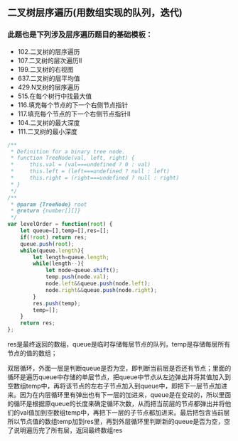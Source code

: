 ## 二叉树层序遍历(用数组实现的队列，迭代)

### 此题也是下列涉及层序遍历题目的基础模板：

* 102.二叉树的层序遍历
* 107.二叉树的层次遍历II
* 199.二叉树的右视图
* 637.二叉树的层平均值
* 429.N叉树的层序遍历
* 515.在每个树行中找最大值
* 116.填充每个节点的下一个右侧节点指针
* 117.填充每个节点的下一个右侧节点指针II
* 104.二叉树的最大深度
* 111.二叉树的最小深度

```javascript
/**
 * Definition for a binary tree node.
 * function TreeNode(val, left, right) {
 *     this.val = (val===undefined ? 0 : val)
 *     this.left = (left===undefined ? null : left)
 *     this.right = (right===undefined ? null : right)
 * }
 */
/**
 * @param {TreeNode} root
 * @return {number[][]}
 */
var levelOrder = function(root) {
    let queue=[],temp=[],res=[];
    if(!root) return res;
    queue.push(root);
    while(queue.length){
        let length=queue.length;
        while(length--){
            let node=queue.shift();
            temp.push(node.val);
            node.left&&queue.push(node.left);
            node.right&&queue.push(node.right);
        }
        res.push(temp);
        temp=[];
    }
    return res;
};
```

res是最终返回的数组，queue是临时存储每层节点的队列，temp是存储每层所有节点的值的数组；

双层循环，外面一层是判断queue是否为空，即判断当前层是否还有节点；里面的循环是遍历queue中存储的单层节点，把queue中节点从左边弹出并将其值加入到空数组temp中，再将该节点的左右子节点加入到queue中，即把下一层节点加进来。因为在内层循环里有弹出也有下一层的加进来，queue是在变动的，所以里面的循环是根据原queue的长度来确定循环次数，从而把当前层的节点都弹出并将他们的val值加到空数组temp中，再把下一层的子节点都加进来。最后把包含当前层所以节点值的数组temp加到res里，再到外层循环里判断新的queue是否为空，空了说明遍历完了所有层，返回最终数组res